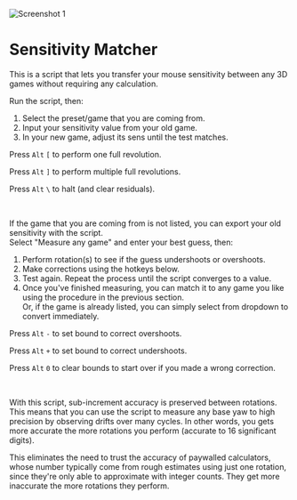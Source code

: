 ![Screenshot 1](https://i.redd.it/zt2a1a1yzyf11.png)

# Sensitivity Matcher

This is a script that lets you transfer your mouse sensitivity between any 3D games without requiring any calculation.

Run the script, then:

1) Select the preset/game that you are coming from.
2) Input your sensitivity value from your old game.
3) In your new game, adjust its sens until the test matches.

Press `Alt` `[` to perform one full revolution.

Press `Alt` `]` to perform multiple full revolutions.

Press `Alt` `\` to halt (and clear residuals).

&nbsp;

If the game that you are coming from is not listed, you can export your old sensitivity with the script.\
Select "Measure any game" and enter your best guess, then:

1) Perform rotation(s) to see if the guess undershoots or overshoots.
2) Make corrections using the hotkeys below.
3) Test again. Repeat the process until the script converges to a value.
4) Once you've finished measuring, you can match it to any game you like using the procedure in the previous section.\
Or, if the game is already listed, you can simply select from dropdown to convert immediately.

Press `Alt` `-` to set bound to correct overshoots.

Press `Alt` `+` to set bound to correct undershoots.

Press `Alt` `0` to clear bounds to start over if you made a wrong correction.

&nbsp;

With this script, sub-increment accuracy is preserved between rotations. This means that you can use the script to measure any base yaw to high precision by observing drifts over many cycles. In other words, you gets more accurate the more rotations you perform (accurate to 16 significant digits).

This eliminates the need to trust the accuracy of paywalled calculators, whose number typically come from rough estimates using just one rotation, since they're only able to approximate with integer counts. They get more inaccurate the more rotations they perform.
